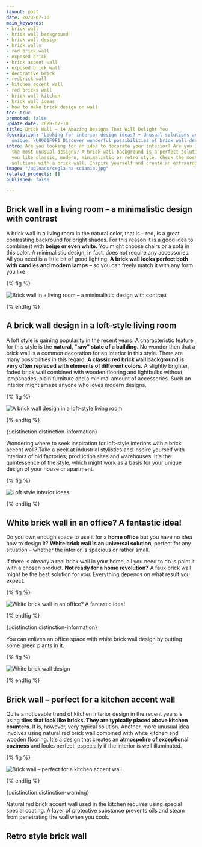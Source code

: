 ```yaml
---
layout: post
date: 2020-07-10
main_keywords:
- brick wall
- brick wall background
- brick wall design
- brick walls
- red brick wall
- exposed brick
- brick accent wall
- exposed brick wall
- decorative brick
- redbrick wall
- kitchen accent wall
- red bricks wall
- brick wall kitchen
- brick wall ideas
- how to make brick design on wall
toc: true
promoted: false
update_date: 2020-07-10
title: Brick Wall – 14 Amazing Designs That Will Delight You
description: "Looking for interior design ideas? ➡️ Unusual solutions are the most
  unique. \U0001F9F1 Discover wonderful possibilities of brick wall design."
intro: Are you looking for an idea to decorate your interior? Are you interested in
  the most unusual designs? A brick wall background is a perfect solution – whether
  you like classic, modern, minimalistic or retro style. Check the most interesting
  solutions with a brick wall. Inspire yourself and create an extraordinary interior.
image: "/uploads/cegla-na-scianie.jpg"
related_products: []
published: false

---
```

## Brick wall in a living room – a minimalistic design with contrast

A brick wall in a living room in the natural color, that is – red, is a great contrasting backround for bright shades. For this reason it is a good idea to combine it with **beige or even white.** You might choose chairs or a sofa in this color. A minimalistic design, in fact, does not require any accessories. All you need is a little bit of good lighting. **A brick wall looks perfect both with candles and modern lamps** – so you can freely match it with any form you like.

{% fig %}

![Brick wall in a living room – a minimalistic design with contrast](/uploads/cegla-na-sciane-salon-kontrast.jpg "Brick wall in a living room – a minimalistic design with contrast")

{% endfig %}

## A brick wall design in a loft-style living room

A loft style is gaining popularity in the recent years. A characteristic feature for this style is the **natural, "raw" state of a building.** No wonder then that a brick wall is a common decoration for an interior in this style. There are many possibilities in this regard. **A classic red brick wall background is very often replaced with elements of different colors.** A slightly brighter, faded brick wall combined with wooden flooring and lightbulbs without lampshades, plain furniture and a minimal amount of accessories. Such an interior might amaze anyone who loves modern designs.

{% fig %}

![A brick wall design in a loft-style living room](/uploads/sciana-z-cegly-salon-loft.jpg "A brick wall design in a loft-style living room")

{% endfig %}

{:.distinction.distinction-information}

Wondering where to seek inspiration for loft-style interiors with a brick accent wall? Take a peek at industrial stylistics and inspire yourself with interiors of old factories, production sites and warehouses. It's the quintessence of the style, which might work as a basis for your unique design of your house or apartment.

{% fig %}

![Loft style interior ideas](/uploads/sciania-z-cegly-w-salonie-styl-loftowy.jpg "Loft style interior ideas")

{% endfig %}

## White brick wall in an office? A fantastic idea!

Do you own enough space to use it for a **home office** but you have no idea how to design it? **White brick wall is an universal solution**, perfect for any situation – whether the interior is spacious or rather small.

If there is already a real brick wall in your home, all you need to do is paint it with a chosen product. **Not ready for a home revolution?** A faux brick wall might be the best solution for you. Everything depends on what result you expect.

{% fig %}

![White brick wall in an office? A fantastic idea!](/uploads/biala-cegla-na-scianie-biuro.jpg "White brick wall in an office? A fantastic idea!")

{% endfig %}

{:.distinction.distinction-information}

You can enliven an office space with white brick wall design by putting some green plants in it.

{% fig %}

![White brick wall design](/uploads/biala-cegla-na-sciane-biuro.jpg "White brick wall design")

{% endfig %}

## Brick wall – perfect for a kitchen accent wall

Quite a noticeable trend of kitchen interior design in the recent years is using **tiles that look like bricks. They are typically placed above kitchen counters**. It is, however, very typical solution. Another, more unusual idea involves using natural red brick wall combined with white kitchen and wooden flooring. It's a design that creates an **atmospehre of exceptional coziness** and looks perfect, especially if the interior is well illuminated.

{% fig %}

![Brick wall – perfect for a kitchen accent wall](/uploads/sciana-z-cegly-w-bialej-kuchni.jpg "Brick wall – perfect for a kitchen accent wall")

{% endfig %}

{:.distinction.distinction-warning}

Natural red brick accent wall used in the kitchen requires using special special coating. A layer of protective substance prevents oils and steam from penetrating the wall when you cook.

## Retro style brick wall